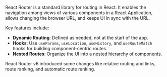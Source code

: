 React Router is a standard library for routing in React. It enables the navigation among views of various components in a React Application, allows changing the browser URL, and keeps UI in sync with the URL.

Key features include:
- **Dynamic Routing**: Defined as needed, not at the start of the app.
- **Hooks**: Use `useParams`, `useLocation`, `useHistory`, and `useRouteMatch` hooks for building component-centric routes.
- **Nested Routes**: Organize the UI into a nested hierarchy of components.

React Router v6 introduced some changes like relative routing and links, route ranking, and automatic route ranking.
